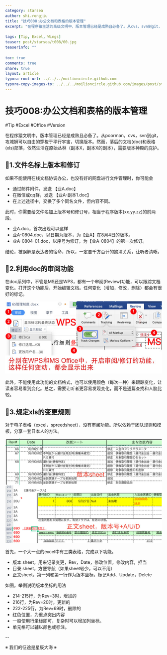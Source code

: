 ```yaml
---
category: starsea
author: shi.rongjiu
title: "技巧008:办公文档和表格的版本管理"
excerpt: "在程序猿生活的高级文明中，版本管理已经是成熟且必备了。从cvs，svn到git，攻城狮可以自由的穿梭于各个版本的平行宇宙。然而，落后的文档(doc)和表格(xls)部落，依然生活在原始丛林（副本X，副本X的副本），需要版本神殿的庇护。"

tags: [Tip, Excel, Wings]
teaser: post/starsea/t008/00.jpg
teaserinfo: ""

toc: true
comments: true
share: true
layout: article
typora-root-url: ../../../moilioncircle.github.com
typora-copy-images-to: ../../../moilioncircle.github.com/images/post/starsea/t008/
---
```


# 技巧008:办公文档和表格的版本管理

 #Tip #Excel #Office #Version

在程序猿文明中，版本管理已经是成熟且必备了。从poorman，cvs，svn到git，攻城狮可以自由的穿梭于平行宇宙，切换版本。然而，落后的文档(doc)和表格(xls)部落，依然生活在原始丛林（副本X，副本X的副本），需要版本神殿的庇护。

## 🦁1.文件名标上版本和修订



如果不能使用在线文档协调办公，也没有好的网盘进行文件管理时，你可能会

* 通过邮件附件，发送 【业A.doc】
* 在微信或qq群，发送 【业A-副本1.doc】
* 在上述途径中，交换了多个同名文件，但内容不同。

此时，你需要给文件名加上版本号和修订号，相当于程序版本(xx.yy.zz)的前两段。

* 业A.doc，首次出现可以这样
* 业A-0804.doc，以日期为版本，为【业A】在8月4日的版本。
* 业A-0804-01.doc，以序号为修订，为【业A-0804】的第一次修订。

结论，被误解是表达者的宿命，所以，一定要千方百计的摘清关系，让听者清晰。

## 🦁2.利用doc的审阅功能



在doc系列中，不管是MS还是WPS，都有一个审阅(Review)功能，可以跟踪文档变化。打开这个功能后，开始编辑文档。任何变化（增加，修改，删除）都会有很好的标记。

![](/images/post/starsea/t008/01.jpg)

此外，不能使用此功能的文档格式，也可以使用颜色（每次一种）来跟踪变化，让读者容易看到变化。总之，需要让听者更容易发现变化，而不是通篇查找和人脑比较。

## 🦁3.规定xls的变更规则



对于电子表格（excel，spreedsheet），没有审阅功能。所以依赖于团队规则和模板，分享一套日本人的方法。

![](/images/post/starsea/t008/02.jpg)

首先，一个大一点的excel中有三类表格，完成以下功能。

* 版本 sheet，用来记录变更，Rev，Date，修改位置，修改内容，担当
* 目录 sheet，方便导航（如果sheet较少，可以不用）
* 正文sheet，第一列和第一行作为版本坐标，标记Add、Update，Delete

如图，举例说明版本坐标的用法

* 214-215行，为Rev=3时，增加的
* 216行，为Rev=20时，更新的
* 222-225行，为Rev=69时，删除的
* 红色位置，为重点突出内容
* 一般使用行坐标即可，复杂时可以增加列坐标。
* 单元格可以辅以颜色或标注。

--

※ 我们的征途是星辰大海 ※